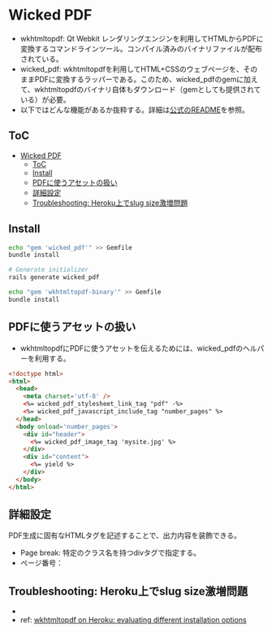 # Wicked PDF

- wkhtmltopdf: Qt Webkit レンダリングエンジンを利用してHTMLからPDFに変換するコマンドラインツール。コンパイル済みのバイナリファイルが配布されている。
- wicked_pdf: wkhtmltopdfを利用してHTML+CSSのウェブページを、そのままPDFに変換するラッパーである。このため、wicked_pdfのgemに加えて、wkhtmltopdfのバイナリ自体もダウンロード（gemとしても提供されている）が必要。
- 以下ではどんな機能があるか抜粋する。詳細は[公式のREADME](https://github.com/mileszs/wicked_pdf)を参照。

## ToC

- [Wicked PDF](#wicked-pdf)
  - [ToC](#toc)
  - [Install](#install)
  - [PDFに使うアセットの扱い](#pdfに使うアセットの扱い)
  - [詳細設定](#詳細設定)
  - [Troubleshooting: Heroku上でslug size激増問題](#troubleshooting-heroku上でslug-size激増問題)

## Install

```sh
echo "gem 'wicked_pdf'" >> Gemfile
bundle install

# Generate initializer
rails generate wicked_pdf

echo "gem 'wkhtmltopdf-binary'" >> Gemfile
bundle install
```



## PDFに使うアセットの扱い

- wkhtmltopdfにPDFに使うアセットを伝えるためには、wicked_pdfのヘルパーを利用する。

```html
<!doctype html>
<html>
  <head>
    <meta charset='utf-8' />
    <%= wicked_pdf_stylesheet_link_tag "pdf" -%>
    <%= wicked_pdf_javascript_include_tag "number_pages" %>
  </head>
  <body onload='number_pages'>
    <div id="header">
      <%= wicked_pdf_image_tag 'mysite.jpg' %>
    </div>
    <div id="content">
      <%= yield %>
    </div>
  </body>
</html>
```


## 詳細設定

PDF生成に固有なHTMLタグを記述することで、出力内容を装飾できる。

- Page break: 特定のクラス名を持つdivタグで指定する。
- ページ番号：　


## Troubleshooting: Heroku上でslug size激増問題

-
- ref: [wkhtmltopdf on Heroku: evaluating different installation options](https://razorjack.net/wkhtmltopdf-on-heroku-evaluating-different-installation-options/)